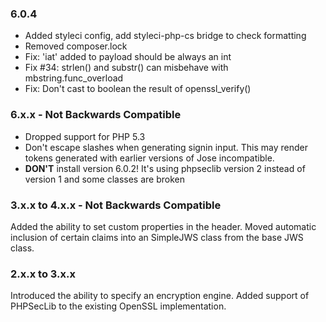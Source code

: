 ### 6.0.4

- Added styleci config, add styleci-php-cs bridge to check formatting
- Removed composer.lock
- Fix: 'iat' added to payload should be always an int
- Fix #34: strlen() and substr() can misbehave with mbstring.func_overload
- Fix: Don't cast to boolean the result of openssl_verify()

### 6.x.x - Not Backwards Compatible

- Dropped support for PHP 5.3
- Don't escape slashes when generating signin input.
  This may render tokens generated with earlier versions of Jose incompatible.
- **DON'T** install version 6.0.2! It's using phpseclib version 2 instead of version 1 and some classes are broken

### 3.x.x to 4.x.x - Not Backwards Compatible

Added the ability to set custom properties in the header. Moved automatic inclusion of certain claims into an SimpleJWS class from the base JWS class.

### 2.x.x to 3.x.x

Introduced the ability to specify an encryption engine. Added support of PHPSecLib to the existing OpenSSL implementation.

